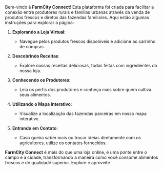 

Bem-vindo à **FarmCity Connect**! Esta plataforma foi criada para facilitar a conexão entre produtores rurais e famílias urbanas através da venda de produtos frescos e diretos das fazendas familiares. Aqui estão algumas instruções para explorar a página:

1. **Explorando a Loja Virtual**:
   - Navegue pelos produtos frescos disponíveis e adicione ao carrinho de compras.

2. **Descobrindo Receitas**:
   - Explore nossas receitas deliciosas, todas feitas com ingredientes da nossa loja.

3. **Conhecendo os Produtores**:
   - Leia os perfis dos produtores e conheça mais sobre quem cultiva seus alimentos.

4. **Utilizando o Mapa Interativo**:
   - Visualize a localização das fazendas parceiras em nosso mapa interativo.

5. **Entrando em Contato**:
   - Caso queira saber mais ou trocar ideias diretamente com os agricultores, utilize os contatos fornecidos.

**FarmCity Connect** é mais do que uma loja online, é uma ponte entre o campo e a cidade, transformando a maneira como você consome alimentos frescos e de qualidade superior. Explore e aproveite 
